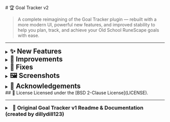 <file name=0 path=README.md><file name=0 path=README.md># 🏆 Goal Tracker v2

> A complete reimagining of the Goal Tracker plugin — rebuilt with a more modern UI, powerful new features, and improved stability to help you plan, track, and achieve your Old School RuneScape goals with ease.

---

<details>
<summary><h2 style="margin:0;display:inline;">✨ New Features</h2></summary>

- Shift+Click removal of tasks for faster task management  
- New ActionBar and ActionBarButton UI components  
- Hover states for better visual feedback  
- New context menu organization for streamlined interaction  
- Search toggle improvements for easier task searching  
- New task right‑click menu with grouped **Move** submenu and cascading complete/incomplete toggle that applies to children  
- Redesigned goal cards with lighter fills, full shadows, and hover/press effects on the card face
- Export and Import functionality to save and load goals via JSON files
- Presets automatically expand quest prerequisites  
- Goal titles and ManualTask descriptions support click-to-edit with inline text fields  
- Long goal and task titles are ellipsized with … and show full text on hover  

### ♻️ Redesigned Features

- Redesigned quest prerequisites button for quick access  
- Redesigned completion cascading to automatically complete related tasks  
- Redesigned dropdown quest selector for faster quest task addition  
- Redesigned right-click menus for prerequisites and child completion options  
- Redesigned manual toggling for preset tasks  
- Redesigned chatbox notification colors with customization options  
- Redesigned quest status detection with improved auto-refresh  
- Redesigned completion chat messages delivered as proper Game messages  

</details>

<details>
<summary><h2 style="margin:0;display:inline;">🔧 Improvements</h2></summary>

- Refreshed UI with updated design elements and improved readability  
- Consistent ActionBar UI throughout the plugin  
- Unified goal view header for a cohesive look  
- Improved context menus and hover detection accuracy  
- Copy and paste support in the goal name input field  
- Refined ActionBar spacing to fit Export and Import buttons without overlap  
- Progress text (e.g., “1/10”) on goal cards now has reserved width and never clips  
- + Add goal and Add from Preset buttons restyled and stacked vertically  
- Task rows updated to match goal cards with icons and ellipsized titles  
- Debounced quest detection and scheduled UI refresh to prevent lag  
- Goal/task panels auto-refresh reliably after quest or item detection  
- Extended item task detection to include equipment, seed vault, and group storage  

</details>

<details>
<summary><h2 style="margin:0;display:inline;">🐛 Fixes</h2></summary>

- Undo/Redo functionality cleanup for smoother editing  
- ActionBarButton painting fixes to prevent visual glitches  
- Improved refresh behavior in Home and List panels  
- Enhanced mouse selection accuracy  
- Keyboard shortcut fixes and enhancements  
- Automatic removal of empty goals to keep lists tidy  
- Visual refresh issue resolved on login  
- Fixed child task refresh issues  
- Fixed blank panel issue when switching views  
- Fixed completion chat messages to appear properly with configured colors  
- Export/Import buttons now work correctly  
- Item icons preload correctly on startup, login, and after import  
- Home panel refreshes correctly after completing a task  
- Layout adjustments to fix overlapping Export button  
- Fixed Shield of Arrav preset indentation for partner-finding step  
- Sidebar refreshes automatically after quest or item detection  

</details>

<details>
<summary><h2 style="margin:0;display:inline;">🖼️ Screenshots</h2></summary>

### Home panel with goal cards  
*Redesigned goal cards with progress bars, hover effects, and instant refresh — plus the new “Add from Preset” button and Export/Import features for easy sharing and backups.*  
![Goal Tracker Home Panel](img/goal_panel_v2.jpg)  

### Home panel right‑click menu  
*New options: move goal up/down, mark all complete/incomplete, and pin/unpin goals.*  
![Goal Tracker Right Click Menu](img/right_click_goals_v2.jpg)  

### Inside a goal with task list  
*Task rows now show icons, ellipsized text, and inline editing — with redesigned item search & quest features, plus an Add Pre-reqs button for quests (using our built-in list), along with Undo/Redo buttons.*  
![Goal Tracker Task List](img/goal_task_panel_v2.jpg)  

### Add from Preset  
*Quickly insert curated presets like Ironman Progression, Void set, or Barrows Gear.*
![Goal Tracker Add From Preset](img/add_from_preset_v2.jpg)  

</details>

<details>
<summary><h2 style="margin:0;display:inline;">🙏 Acknowledgements</h2></summary>

- Original plugin created by **dillydill123**.  
- Renovated and maintained by **AhDoozy**.

</details>
## 📄 License
Licensed under the [BSD 2-Clause License](LICENSE).  

-----
<details>
<summary><span style="margin-left:8px;"><h3 style="display:inline;">📜 Original Goal Tracker v1 Readme & Documentation (created by dillydill123)</h3></span></summary>

# Runelite Goal Tracker Plugin

Keep track of your OSRS goals and complete them automatically.

## Features

- Track different types of tasks
    - Manual tasks
    - Skill tasks
    - Quests
    - Item tasks
- Organise tasks lists into goals
- Reorder and manage goal and task lists
- Chat notification on task completion

### Planned

- More task types
    - Achievement diaries
    - Minigame rewards
    - Kourend favour
    - NPC kills

Suggestions are welcome - please submit an issue :)

## Usage

### Goals

Goals are lists of tasks, and at a glance provide a quick way to view your progress towards the goal.

![Goals list](img/goals_list.png)

You can add a new goal with the "+ Add goal" button, and you can reorder/remove goals using right click. Clicking a goal will show the tasks within:

![Goal view](img/goal_view.png)

From here, you can add tasks to the goal.

### Adding tasks

![Task inputs](img/task_inputs.png)

#### Manual tasks

Basically a simple to-do list item. You can add these via the "Quick add" text box.

You can toggle them on and off manually just by clicking them.

Use the "+ More options" button to reveal the automatic task options.

#### Skill level/XP tasks

Use these tasks to automatically track skill progress. Just select a skill, and the desired level or XP amount. The task will automatically complete once you hit that level/xp.

#### Quest tasks

Track quest progress and completion, just select a quest or miniquest from the dropdown. Will also display in progress quests as orange.

#### Item tasks

Select an item using the search button and searching via the in-game chatbox, then set the desired quantity. The plugin will keep track of your items and tally up quantities stored in different inventories (bank, player, GIMP storage), and will be automatically completed once you get that amount of the item.

</details>
